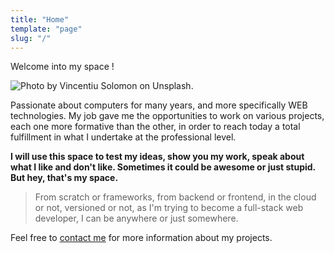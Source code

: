 ```yaml
---
title: "Home"
template: "page"
slug: "/"
---
```


Welcome into my space !

![Photo by Vincentiu Solomon on Unsplash.](/media/image-2.jpg)

Passionate about computers for many years, and more specifically WEB technologies. My job gave me the opportunities to work on various projects, each one more formative than the other, in order to reach today a total fulfillment in what I undertake at the professional level.

**I will use this space to test my ideas, show you my work, speak about what I like and don't like. Sometimes it could be awesome or just stupid. But hey, that's my space.**

<blockquote>From scratch or frameworks, from backend or frontend, in the cloud or not, versioned or not, as I'm trying to become a full-stack web developer, I can be anywhere or just somewhere.</blockquote>

Feel free to [contact me](/contact) for more information about my projects.
